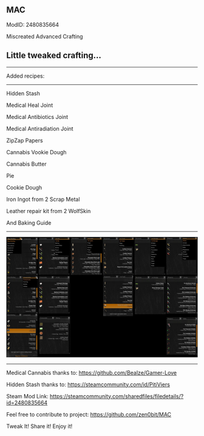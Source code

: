MAC
-------------
ModID: 2480835664

Miscreated Advanced Crafting

Little tweaked crafting...
---------------------------------
---------------------------------
Added recipes:
_____________

Hidden Stash


Medical Heal Joint

Medical Antibiotics Joint

Medical Antiradiation Joint

ZipZap Papers


Cannabis Vookie Dough

Cannabis Butter

Pie

Cookie Dough


Iron Ingot from 2 Scrap Metal

Leather repair kit from 2 WolfSkin


And Baking Guide
________________________________________________

![MAC](https://raw.githubusercontent.com/zen0bit/miscreatedAcrafting/MAC/screenshot/MAC.jpg)
________________________________________________
Medical Cannabis thanks to:
https://github.com/Bealze/Gamer-Love

Hidden Stash thanks to:
https://steamcommunity.com/id/PitiViers

Steam Mod Link:
https://steamcommunity.com/sharedfiles/filedetails/?id=2480835664

Feel free to contribute to project:
https://github.com/zen0bit/MAC

Tweak It! Share it! Enjoy it!
